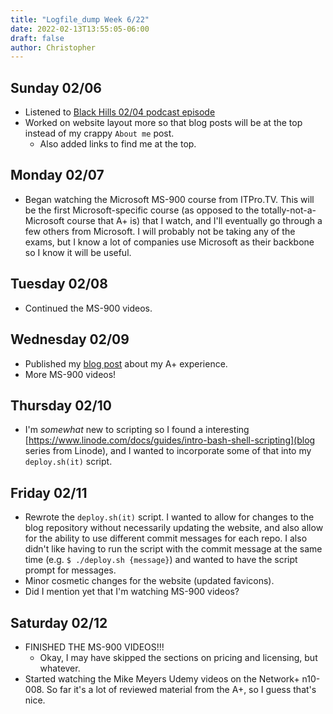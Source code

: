 ```yaml
---
title: "Logfile_dump Week 6/22"
date: 2022-02-13T13:55:05-06:00
draft: false
author: Christopher
---
```


## Sunday 02/06
- Listened to [Black Hills 02/04 podcast episode](https://www.blackhillsinfosec.com/talkin-about-infosec-news-2-4-2022/)
- Worked on website layout more so that blog posts will be at the top instead of my crappy `About me` post.
    - Also added links to find me at the top.

## Monday 02/07
- Began watching the Microsoft MS-900 course from ITPro.TV. This will be the first Microsoft-specific course (as opposed to the totally-not-a-Microsoft course that A+ is) that I watch, and I'll eventually go through a few others from Microsoft. I will probably not be taking any of the exams, but I know a lot of companies use Microsoft as their backbone so I know it will be useful.

## Tuesday 02/08
- Continued the MS-900 videos.

## Wednesday 02/09
- Published my [blog post](https://pshef.work/posts/a+-review/) about my A+ experience.
- More MS-900 videos!

## Thursday 02/10
- I'm *somewhat* new to scripting so I found a interesting [https://www.linode.com/docs/guides/intro-bash-shell-scripting](blog series from Linode), and I wanted to incorporate some of that into my `deploy.sh(it)` script.

## Friday 02/11
- Rewrote the `deploy.sh(it)` script. I wanted to allow for changes to the blog repository without necessarily updating the website, and also allow for the ability to use different commit messages for each repo. I also didn't like having to run the script with the commit message at the same time (e.g. `$ ./deploy.sh {message}`) and wanted to have the script prompt for messages.
- Minor cosmetic changes for the website (updated favicons).
- Did I mention yet that I'm watching MS-900 videos?

## Saturday 02/12
- FINISHED THE MS-900 VIDEOS!!!
    - Okay, I may have skipped the sections on pricing and licensing, but whatever.
- Started watching the Mike Meyers Udemy videos on the Network+ n10-008. So far it's a lot of reviewed material from the A+, so I guess that's nice.
